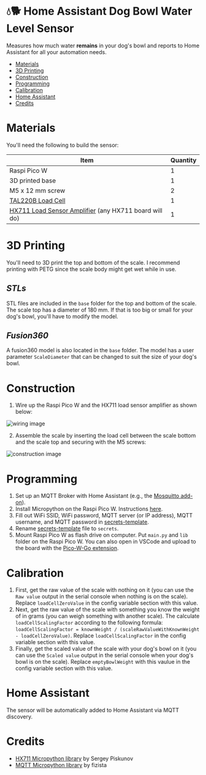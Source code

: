 # 💧🐕 Home Assistant Dog Bowl Water Level Sensor <!-- omit in toc -->

Measures how much water **remains** in your dog's bowl and reports to Home Assistant for all your automation needs.

- [Materials](#materials)
- [3D Printing](#3d-printing)
- [Construction](#construction)
- [Programming](#programming)
- [Calibration](#calibration)
- [Home Assistant](#home-assistant)
- [Credits](#credits)

# Materials

You'll need the following to build the sensor:

| Item | Quantity |
| --- | --- |
| Raspi Pico W | 1 |
| 3D printed base | 1 |
| M5 x 12 mm screw | 2 |
| [TAL220B Load Cell](https://www.sparkfun.com/products/14729) | 1 |
| [HX711 Load Sensor Amplifier](https://www.sparkfun.com/products/13879) (any HX711 board will do) | 1 |

# 3D Printing

You'll need to 3D print the top and bottom of the scale. I recommend printing with PETG since the scale body might get wet while in use.

## *STLs* <!-- omit in toc -->

STL files are included in the `base` folder for the top and bottom of the scale. The scale top has a diameter of 180 mm. If that is too big or small for your dog's bowl, you'll have to modify the model.

## *Fusion360* <!-- omit in toc -->

A fusion360 model is also located in the `base` folder. The model has a user parameter `ScaleDiameter` that can be changed to suit the size of your dog's bowl.

# Construction

1) Wire up the Raspi Pico W and the HX711 load sensor amplifier as shown below:

![wiring image](media/wiring.png)

2) Assemble the scale by inserting the load cell between the scale bottom and the scale top and securing with the M5 screws:

![construction image](media/construction.gif)

# Programming

1) Set up an MQTT Broker with Home Assistant (e.g., the [Mosquitto add-on](https://github.com/home-assistant/addons/blob/master/mosquitto/DOCS.md)).
2) Install Micropython on the Raspi Pico W. Instructions [here](https://www.raspberrypi.com/documentation/microcontrollers/micropython.html).
3) Fill out WiFi SSID, WiFi password, MQTT server (or IP address), MQTT username, and MQTT password in [secrets-template](lib/secrets-template.py).
4) Rename [secrets-template](lib/secrets-template.py) file to `secrets`.
5) Mount Raspi Pico W as flash drive on computer. Put `main.py` and `lib` folder on the Raspi Pico W. You can also open in VSCode and upload to the board with the [Pico-W-Go extension](https://marketplace.visualstudio.com/items?itemName=paulober.pico-w-go).

# Calibration

1) First, get the raw value of the scale with nothing on it (you can use the `Raw value` output in the serial console when nothing is on the scale). Replace `loadCellZeroValue` in the config variable section with this value.
2) Next, get the raw value of the scale with something you know the weight of in grams (you can weigh something with another scale). The calculate `loadCellScalingFactor` according to the following formula: `loadCellScalingFactor = knownWeight / (scaleRawValueWithKnownWeight - loadCellZeroValue)`. Replace `loadCellScalingFactor` in the config variable section with this value.
3) Finally, get the scaled value of the scale with your dog's bowl on it (you can use the `Scaled value` output in the serial console when your dog's bowl is on the scale). Replace `emptyBowlWeight` with this vaulue in the config variable section with this value.
# Home Assistant

The sensor will be automatically added to Home Assistant via MQTT discovery.

# Credits

- [HX711 Micropython library](https://github.com/SergeyPiskunov/micropython-hx711) by Sergey Piskunov
- [MQTT Micropython library](https://github.com/fizista/micropython-umqtt.robust2) by fizista
